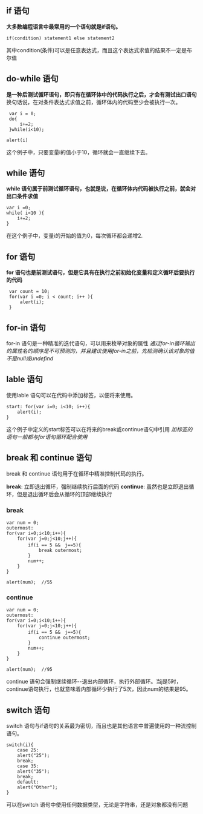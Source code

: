 ## if 语句
**大多数编程语言中最常用的一个语句就是if语句。**

```
if(condition) statement1 else statement2
```

其中condition(条件)可以是任意表达式，而且这个表达式求值的结果不一定是布尔值


## do-while 语句

**是一种后测试循环语句，即只有在循环体中的代码执行之后，才会有测试出口语句**
换句话说，在对条件表达式求值之前，循环体内的代码至少会被执行一次。

```
 var i = 0;
 do{
     i+=2;
 }while(i<10);

alert(i)
```

这个例子中，只要变量i的值小于10，循环就会一直继续下去。

## while 语句

**while 语句属于前测试循环语句，也就是说，在循环体内代码被执行之前，就会对出口条件求值**

```
var i =0;
while( i<10 ){
    i+=2;
}

```

在这个例子中，变量i的开始的值为0，每次循环都会递增2.

## for 语句

**for 语句也是前测试语句，但是它具有在执行之前初始化变量和定义循环后要执行的代码**

```
 var count = 10;
 for(var i =0; i < count; i++ ){
     alert(i);
 }
```

## for-in 语句

for-in 语句是一种精准的迭代语句，可以用来枚举对象的属性
*通过for-in循环输出的属性名的顺序是不可预测的，并且建议使用for-in之前，先检测确认该对象的值不是null或undefind*


## lable 语句

使用lable 语句可以在代码中添加标签，以便将来使用。

```
start: for(var i=0; i<10; i++){
    alert(i);
}
```
这个例子中定义的start标签可以在将来的break或continue语句中引用
*加标签的语句一般都与for语句循环配合使用*

## break 和 continue 语句

break 和 continue 语句用于在循环中精准控制代码的执行。

**break**: 立即退出循环，强制继续执行后面的代码
**continue**: 虽然也是立即退出循环，但是退出循环后会从循环的顶部继续执行


### break 
```
var num = 0;
outermost:
for(var i=0;i<10;i++){
    for(var j=0;j<10;j++){
        if(i == 5 &&　j==5){
            break outermost;
        }
        num++;
    }
}

alert(num);  //55
```

### continue 
```
var num = 0;
outermost:
for(var i=0;i<10;i++){
    for(var j=0;j<10;j++){
        if(i == 5 &&　j==5){
            continue outermost;
        }
        num++;
    }
}

alert(num);  //95
```
continue 语句会强制继续循环--退出内部循环，执行外部循环。当j是5时，continue语句执行，也就意味着内部循环少执行了5次，因此num的结果是95。


## switch 语句

switch 语句与if语句的关系最为密切，而且也是其他语言中普遍使用的一种流控制语句。

```
switch(i){
    case 25:
    alert("25");
    break;
    case 35:
    alert("35");
    break;
    default:
    alert("Other");
}
```

可以在switch 语句中使用任何数据类型，无论是字符串，还是对象都没有问题
